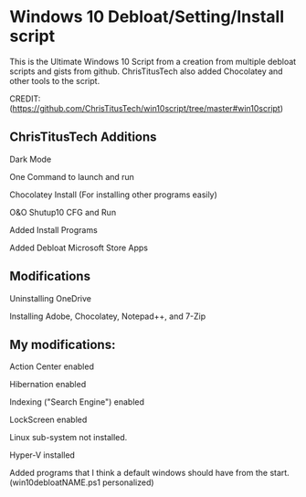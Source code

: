 <h1>Windows 10 Debloat/Setting/Install script</h1>

This is the Ultimate Windows 10 Script from a creation from multiple debloat scripts and gists from github. ChrisTitusTech also added Chocolatey and other tools to the script.

CREDIT: (https://github.com/ChrisTitusTech/win10script/tree/master#win10script)

<h2>ChrisTitusTech Additions</h2>

Dark Mode

One Command to launch and run

Chocolatey Install (For installing other programs easily)

O&O Shutup10 CFG and Run

Added Install Programs

Added Debloat Microsoft Store Apps

<h2>Modifications</h2>

Uninstalling OneDrive

Installing Adobe, Chocolatey, Notepad++, and 7-Zip


<h2>My modifications:</h2>

Action Center enabled

Hibernation enabled

Indexing ("Search Engine") enabled

LockScreen enabled

Linux sub-system not installed.

Hyper-V installed

Added programs that I think a default windows should have from the start. (win10debloatNAME.ps1 personalized)

